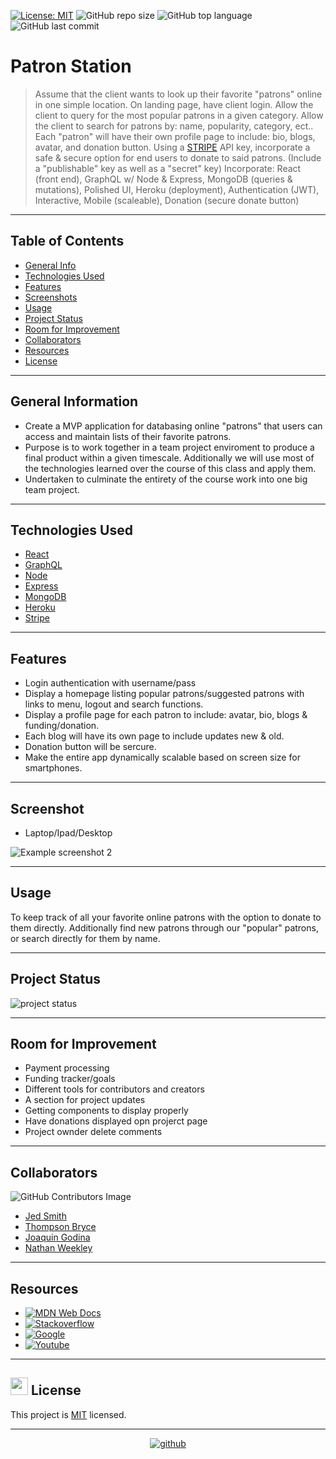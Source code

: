 [![License: MIT](https://custom-icon-badges.demolab.com/badge/license-MIT-yellowgreen.svg?logo=law)](https://opensource.org/licenses/MIT)
![GitHub repo size](https://custom-icon-badges.demolab.com/github/repo-size/SoloSolaire/Patron-Station?logo=repo)
![GitHub top language](https://img.shields.io/github/languages/top/SoloSolaire/Patron-Station?logo=javascript&logoColor=f5f5f5)
![GitHub last commit](https://custom-icon-badges.demolab.com/github/last-commit/SoloSolaire/Patron-Station?logo=git-commit)

# Patron Station

> Assume that the client wants to look up their favorite "patrons" online in one simple location.
> On landing page, have client login.
> Allow the client to query for the most popular patrons in a given category.
> Allow the client to search for patrons by: name, popularity, category, ect..
> Each "patron" will have their own profile page to include: bio, blogs, avatar, and donation button.
> Using a [STRIPE](https://stripe.com/) API key, incorporate a safe & secure option for end users to donate to said patrons. (Include a "publishable" key as well as a "secret" key)
> Incorporate: React (front end), GraphQL w/ Node & Express, MongoDB (queries & mutations), Polished UI, Heroku (deployment), Authentication (JWT), Interactive, Mobile (scaleable), Donation (secure donate button)

---

## Table of Contents

- [General Info](#general-information)
- [Technologies Used](#technologies-used)
- [Features](#features)
- [Screenshots](#screenshots)
- [Usage](#usage)
- [Project Status](#project-status)
- [Room for Improvement](#room-for-improvement)
- [Collaborators](#collaborators)
- [Resources](#resources)
- [License](#resources)

---

## General Information

- Create a MVP application for databasing online "patrons" that users can access and maintain lists of their favorite patrons.
- Purpose is to work together in a team project enviroment to produce a final product within a given timescale. Additionally we will use most of the technologies learned over the course of this class and apply them.
- Undertaken to culminate the entirety of the course work into one big team project.

---

## Technologies Used

- [React](https://react.dev/)
- [GraphQL](https://graphql.org/)
- [Node](https://nodejs.org/en)
- [Express](https://expressjs.com/)
- [MongoDB](https://www.mongodb.com/)
- [Heroku](https://www.heroku.com/)
- [Stripe](https://stripe.com/)


---

## Features

- Login authentication with username/pass
- Display a homepage listing popular patrons/suggested patrons with links to menu, logout and search functions.
- Display a profile page for each patron to include: avatar, bio, blogs & funding/donation.
- Each blog will have its own page to include updates new & old.
- Donation button will be sercure.
- Make the entire app dynamically scalable based on screen size for smartphones.

---

## Screenshot

- Laptop/Ipad/Desktop

![Example screenshot 2](.assets/SS01.gif)

---

## Usage

To keep track of all your favorite online patrons with the option to donate to them directly. Additionally find new patrons through our "popular" patrons, or search directly for them by name.

---

## Project Status

![project status](https://img.shields.io/static/v1?label=Progress&message=100%&color=green)


---

## Room for Improvement

- Payment processing
- Funding tracker/goals
- Different tools for contributors and creators
- A section for project updates
- Getting components to display properly
- Have donations displayed opn projerct page
- Project ownder delete comments

---

## Collaborators

![GitHub Contributors Image](https://contrib.rocks/image?repo=SoloSolaire/Patron-Station)

- [Jed Smith](https://github.com/shadowfre4k)
- [Thompson Bryce](https://github.com/bryceedthompson)
- [Joaquin Godina](https://github.com/joaquingodina0)
- [Nathan Weekley](https://github.com/Nweekley84)

---

## Resources

- [![MDN Web Docs](https://custom-icon-badges.demolab.com/badge/MDN Web Docs-grey?logo=mdnwebdocs =blue)](https://developer.mozilla.org/en-US/)
- [![Stackoverflow](https://custom-icon-badges.demolab.com/badge/Stack Overflow-grey?logo=stackoverflow =orange)](https://stackoverflow.com/)
- [![Google](https://custom-icon-badges.demolab.com/badge/Google-grey?logo=google&logoColor=red)](https://www.google.com/)
- [![Youtube](https://custom-icon-badges.demolab.com/badge/Youtube-grey?logo=video&logoColor=red)](https://www.youtube.com/)

---

## <img src="https://icon-library.com/images/license-icon/license-icon-17.jpg" width="28"> License

This project is [MIT](https://opensource.org/licenses/MIT) licensed.

---

<div align="center">

[![github](./assets/githubcat.svg)](https://github.com)

</div>
